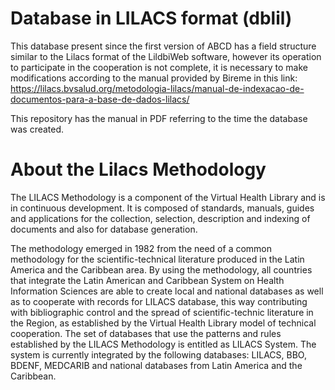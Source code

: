 # Database in LILACS format (dblil)

This database present since the first version of ABCD has a field structure similar to the Lilacs format of the LildbiWeb software, however its operation to participate in the cooperation is not complete, it is necessary to make modifications according to the manual provided by Bireme in this link: https://lilacs.bvsalud.org/metodologia-lilacs/manual-de-indexacao-de-documentos-para-a-base-de-dados-lilacs/

This repository has the manual in PDF referring to the time the database was created.


# About the Lilacs Methodology

The LILACS Methodology is a component of the Virtual Health Library and is in continuous development. It is composed of standards, manuals, guides and applications for the collection, selection, description and indexing of documents and also for database generation.

The methodology emerged in 1982 from the need of a common methodology for the scientific-technical literature produced in the Latin America and the Caribbean area.
By using the methodology, all countries that integrate the Latin American and Caribbean System on Health Information Sciences are able to create local and national databases as well as to cooperate with records for LILACS database, this way contributing with bibliographic control and the spread of scientific-technic literature in the Region, as established by the Virtual Health Library model of technical cooperation.
The set of databases that use the patterns and rules established by the LILACS Methodology is entitled as LILACS System. The system is currently integrated by the following databases: LILACS, BBO, BDENF, MEDCARIB and national databases from Latin America and the Caribbean.